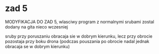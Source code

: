 # zad 5



MODYFIKACJA DO ZAD 5, wlasciwy program z normalnymi srubami zostal dodany na gita nieco wczesniej


sruby przy poruszaniu obracaja sie w dobrym kierunku, lecz przy obrocie pozostaja przy boku drona
(podczas pouszania po obrocie nadal jednak obracaja se w dobrym kierunku)

